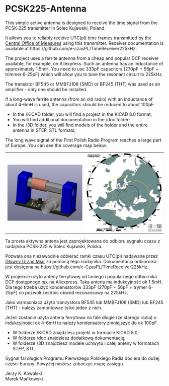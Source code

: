 # PCSK225-Antenna

<p>This simple active antenna is designed to receive the time signal from the PCSK-225 transmitter in Solec Kujawski, Poland.

<p>It allows you to reliably receive UTC(pl) time frames transmitted by the <a href="https://e-czas.gum.gov.pl/e-czas-radio/" target=_blank>Central Office of Measures</a> using this transmitter. Receiver documentation is available at https://github.com/e-czasPL/TimeReceiver225kHz.

The project uses a ferrite antenna from a cheap and popular DCF receiver available, for example, on Aliexpress. Such an antenna has an inductance of approximately 1.5mH. You need to use 333pF capacitors (270pF + 56pF + trimmer 6-25pF) which will allow you to tune the resonant circuit to 225kHz.

The transistor BF545 or MMBFJ108 (SMD) or BF245 (THT) was used as an amplifier - only one should be installed.

If a long-wave ferrite antenna (from an old radio) with an inductance of about 4-6mH is used, the capacitors should be reduced to about 100pF.


<ul>
<li>In the /KiCAD folder, you will find a project in the KiCAD 8.0 format;
<li>You will find additional documentation in the /doc folder;
<li>In the /3D folder, you will find models of the holder and the entire antenna in STEP, STL formats;
</ul>

<p>The long wave signal of the First Polish Radio Program reaches a large part of Europe. You can see the coverage map below.

<p>
<table border=0 cellpadding=0 cellspacing=0 width=100%>
<tr><td><img src="PCSK-225_Antenna.png" width=500px align=left>
</td><td><img src="PCSK225Range.png " width=500px></td></tr>
</table>


<p>Ta prosta aktywna antena jest zaprojektowana do odbioru sygnału czasu z nadajnika PCSK-225 w Solec Kujawski, Polska.

<p>Pozwala ona niezawodnie odbierać ramki czasu UTC(pl) nadawane przez <a href="https://e-czas.gum.gov.pl/e-czas-radio/" target=_blank>Główny Urząd Miar</a> za pomocą tego nadajnika. Dokumentacja odbiornika jest dostępna na https://github.com/e-CzasPL/TimeReceiver225kHz.

W projekcie uzyto anteny ferrytowej od taniego i popularnego odbiornika DCF dostępnego np. na Aliexpress. Taka antena ma indukcyjność ok 1.5mH. Dla tego trzeba użyć kondensatorów 333pF (270pF + 56pF + trymer 6-25pF) co pozwoli zestroic obwód rezonansowy na 225kHz.

Jako wzmacniacz użyto tranzystora BF545 lub MMBFJ108 (SMD) lub BF245 (THT) - należy zamontowac tylko jeden z nich.

Jeżeli zostanie użyta antena ferrytowa na fale długie (ze starego radia) o indukcyjności ok 4-6mH to należy kondensatory zmniejszyć do ok 100pF.


<ul>
<li>W folderze /KiCAD znajdziesz projekt w formacie KiCAD 8.0;
<li>W folderze /doc znajdziesz dodatkową dokumentację;
<li>W folderze /3D znajdziesz modele uchwytu i całej anteny w formatach STEP, STL;
</ul>

<p>Sygnał fal długich Programu Pierwszego Polskiego Radia dociera do dużej części Europy. Powyżej możesz zobaczyć mapę zasięgu.

<p>Jerzy K. Kowalski<br>Marek Mańkowski


